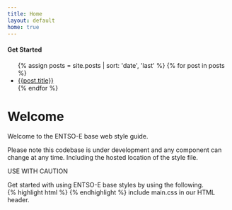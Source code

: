 ```yaml
---
title: Home
layout: default
home: true
---
```


<div class="sidebar col4 pad1">
<h4 class="uppercase">Get Started</h4>
<ul >
    {% assign posts = site.posts | sort: 'date', 'last' %}
    {% for post in posts  %}
    <li class="p0 keyline-bottom"><a class="pad2 block" href="{{site.baseurl}}{{post.url}}">{{post.title}}</a></li>
    {% endfor %}
</ul>
</div>
<div class="main_col col8" markdown="1">

# Welcome

Welcome to the ENTSO-E base web style guide.

<div class="pad2 fill-red dark strong center">
    Please note this codebase is under development and any component can change at any time. Including the hosted location of the style file. 
    <p>USE WITH CAUTION</p>
</div>

<div class="exhibit">
  <div class="exhibit__content">
    Get started with using ENTSO-E base styles by using the following.
  </div>

  <div class="exhibit__caption">
{% highlight html %}
<link rel="stylesheet" type="text/css" href="//fonts.googleapis.com/css?family=Open+Sans:300italic,400italic,700italic,400,300,700" />
<link href="https://fonts.googleapis.com/css?family=Lato:700" rel="stylesheet">

<link href='https://docs.entsoe.eu/ee-base/latest/styles/main.css' rel='stylesheet' />
{% endhighlight %}
include main.css in our HTML header.
  </div>
</div>

</div>